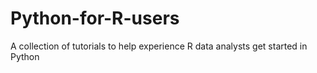 # Python-for-R-users
A collection of tutorials to help experience R data analysts get started in Python

